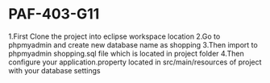 # PAF-403-G11
1.First Clone the project into eclipse workspace location
2.Go to phpmyadmin and create new database name as shopping
3.Then import to phpmyadmin shopping.sql file which is located in project folder
4.Then configure your application.property located in src/main/resources of project with your database settings
